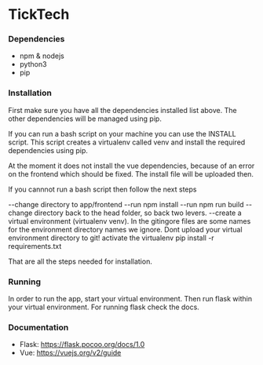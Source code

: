 # TickTech


### Dependencies
- npm & nodejs
- python3
- pip


### Installation
First make sure you have all the dependencies installed list above. The other dependencies
will be managed using pip.

If you can run a bash script on your machine you can use the INSTALL script.
This script creates a virtualenv called venv and install the required dependencies
using pip.

At the moment it does not install the vue dependencies, because of an error on the frontend
which should be fixed. The install file will be uploaded then.

If you cannnot run a bash script then follow the next steps

--change directory to app/frontend
--run npm install
--run npm run build
--change directory back to the head folder, so back two levers.
--create a virtual environment (virtualenv venv). In the gitingore files are some names for the
environment directory names we ignore. Dont upload your virtual environment directory to git!
activate the virtualenv
pip install -r requirements.txt

That are all the steps needed for installation.

### Running
In order to run the app, start your virtual environment.
Then run flask within your virtual environment. For running flask check the docs.


### Documentation
 - Flask: https://flask.pocoo.org/docs/1.0
 - Vue: https://vuejs.org/v2/guide
